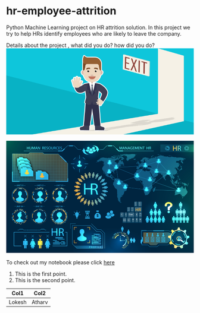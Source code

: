 # hr-employee-attrition
Python Machine Learning project on HR attrition solution. In this project we try to help HRs identify employees who are likely to leave the company.

Details about the project , what did you do? how did you do?
![Employee Attrition](https://github.com/LokeshGangadhar/hr-employee-attrition/blob/main/Attrtion.png?raw=true)	

![HR Analytics](https://github.com/LokeshGangadhar/hr-employee-attrition/blob/main/hr-analytics-10.jpg?raw=true)

To check out my notebook please click [here](https://github.com/LokeshGangadhar/hr-employee-attrition/blob/main/HR_Analytics.ipynb)

 1. This is the first point. 
 2. This is the second point.

|Col1| Col2 |
|--|--|
| Lokesh | Atharv |

